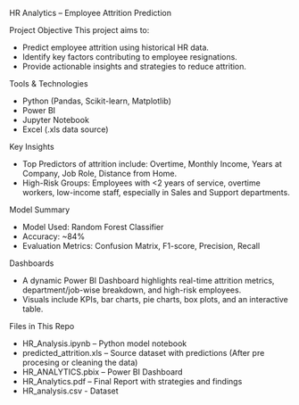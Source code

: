 HR Analytics – Employee Attrition Prediction

Project Objective
This project aims to:
- Predict employee attrition using historical HR data.
- Identify key factors contributing to employee resignations.
- Provide actionable insights and strategies to reduce attrition.

Tools & Technologies
- Python (Pandas, Scikit-learn, Matplotlib)
- Power BI
- Jupyter Notebook
- Excel (.xls data source)

Key Insights
- Top Predictors of attrition include: Overtime, Monthly Income, Years at Company, Job Role, Distance from Home.
- High-Risk Groups: Employees with <2 years of service, overtime workers, low-income staff, especially in Sales and Support departments.

Model Summary
- Model Used: Random Forest Classifier
- Accuracy: ~84%
- Evaluation Metrics: Confusion Matrix, F1-score, Precision, Recall

Dashboards
- A dynamic Power BI Dashboard highlights real-time attrition metrics, department/job-wise breakdown, and high-risk employees.
- Visuals include KPIs, bar charts, pie charts, box plots, and an interactive table.


Files in This Repo
- HR_Analysis.ipynb – Python model notebook
- predicted_attrition.xls – Source dataset with predictions (After pre procesing or cleaning the data)
- HR_ANALYTICS.pbix – Power BI Dashboard
- HR_Analytics.pdf – Final Report with strategies and findings
- HR_analysis.csv - Dataset 



